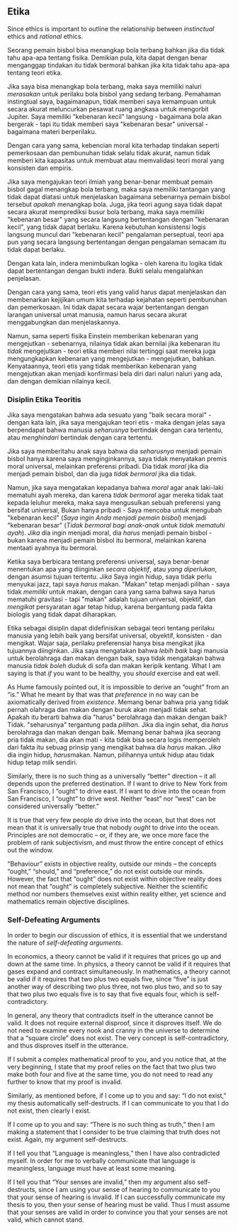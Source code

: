 ## Etika

Since ethics is important to outline the relationship between *instinctual* ethics and *rational* ethics.

Seorang pemain bisbol bisa menangkap bola terbang bahkan jika dia tidak tahu apa-apa tentang fisika. Demikian pula, kita dapat dengan benar menganggap tindakan itu tidak bermoral bahkan jika kita tidak tahu apa-apa tentang teori etika.

Jika saya bisa menangkap bola terbang, maka saya memiliki naluri *merasakan* untuk perilaku bola bisbol yang sedang terbang. Pemahaman instingtual saya, bagaimanapun, tidak memberi saya kemampuan untuk secara akurat meluncurkan pesawat ruang angkasa untuk mengorbit Jupiter. Saya memiliki "kebenaran kecil" langsung - bagaimana bola akan bergerak - tapi itu tidak memberi saya "kebenaran besar" universal - bagaimana materi berperilaku.

Dengan cara yang sama, kebencian moral kita terhadap tindakan seperti pemerkosaan dan pembunuhan tidak selalu tidak akurat, namun tidak memberi kita kapasitas untuk membuat atau memvalidasi teori moral yang konsisten dan empiris.

Jika saya mengajukan teori ilmiah yang benar-benar membuat pemain bisbol gagal menangkap bola terbang, maka saya memiliki tantangan yang tidak dapat diatasi untuk menjelaskan bagaimana sebenarnya pemain bisbol tersebut *apakah* menangkap bola. Juga, jika teori agung saya tidak dapat secara akurat memprediksi busur bola terbang, maka saya memiliki "kebenaran besar" yang secara langsung bertentangan dengan "kebenaran kecil", yang tidak dapat berlaku. Karena kebutuhan konsistensi logis langsung muncul dari "kebenaran kecil" pengalaman perseptual, teori apa pun yang secara langsung bertentangan dengan pengalaman semacam itu tidak dapat berlaku.

Dengan kata lain, indera menimbulkan logika - oleh karena itu logika tidak dapat bertentangan dengan bukti indera. Bukti selalu mengalahkan penjelasan.

Dengan cara yang sama, teori etis yang valid harus dapat menjelaskan dan membenarkan kejijikan umum kita terhadap kejahatan seperti pembunuhan dan pemerkosaan. Ini tidak dapat secara wajar bertentangan dengan larangan universal umat manusia, namun harus secara akurat menggabungkan dan menjelaskannya.

Namun, sama seperti fisika Einstein memberikan kebenaran yang mengejutkan - sebenarnya, nilainya tidak akan bernilai jika kebenaran itu *tidak* mengejutkan - teori etika memberi nilai tertinggi saat mereka juga mengungkapkan kebenaran yang mengejutkan - mengejutkan, bahkan. Kenyataannya, teori etis yang tidak memberikan kebenaran yang mengejutkan akan menjadi konfirmasi bela diri dari naluri naluri yang ada, dan dengan demikian nilainya kecil.

### Disiplin Etika Teoritis

Jika saya mengatakan bahwa ada sesuatu yang "baik secara moral" - dengan kata lain, jika saya mengajukan teori etis - maka dengan jelas saya berpendapat bahwa manusia *seharusnya* bertindak dengan cara tertentu, atau *menghindari* bertindak dengan cara tertentu.

Jika saya memberitahu anak saya bahwa dia *seharusnya* menjadi pemain bisbol hanya karena saya menginginkannya, saya tidak menyatakan premis moral universal, melainkan preferensi pribadi. Dia tidak *moral* jika dia menjadi pemain bisbol, dan dia juga *tidak bermoral* jika dia tidak.

Namun, jika saya mengatakan kepadanya bahwa *moral* agar anak laki-laki mematuhi ayah mereka, dan karena *tidak bermoral* agar mereka tidak taat kepada leluhur mereka, maka saya mengusulkan sebuah preferensi yang bersifat universal, Bukan hanya pribadi - Saya mencoba untuk mengubah "kebenaran kecil" (*Saya ingin Anda menjadi pemain bisbol*) menjadi "kebenaran besar" (*Tidak bermoral bagi anak-anak untuk tidak mematuhi ayah*). *Jika* dia ingin menjadi moral, dia *harus* menjadi pemain bisbol - bukan karena menjadi pemain bisbol itu bermoral, melainkan karena mentaati ayahnya itu bermoral.

Ketika saya berbicara tentang preferensi universal, saya benar-benar menentukan apa yang diinginkan *secara objektif*, atau *yang diperlukan*, dengan asumsi tujuan tertentu. *Jika* Saya ingin hidup, saya tidak perlu menyukai jazz, tapi saya *harus* makan. "Makan" tetap menjadi pilihan - saya tidak *memiliki* untuk makan, dengan cara yang sama bahwa saya harus mematuhi gravitasi - tapi "makan" adalah tujuan universal, objektif, dan *mengikat* persyaratan agar tetap hidup, karena bergantung pada fakta biologis yang tidak dapat diharapkan.

Etika sebagai disiplin dapat didefinisikan sebagai teori tentang perilaku manusia yang lebih baik yang bersifat universal, obyektif, konsisten - dan mengikat. Wajar saja, perilaku preferensial hanya bisa mengikat jika tujuannya diinginkan. Jika saya mengatakan bahwa *lebih baik* bagi manusia untuk berolahraga dan makan dengan baik, saya tidak mengatakan bahwa manusia *tidak boleh* duduk di sofa dan makan keripik kentang. What I am saying is that *if* you want to be healthy, you *should* exercise and eat well.

As Hume famously pointed out, it is impossible to derive an “ought” from an “is.” What he meant by that was that *preference* in no way can be axiomatically derived from *existence*. Memang benar bahwa pria yang tidak pernah olahraga dan makan dengan buruk akan menjadi tidak sehat. Apakah itu berarti bahwa dia "harus" berolahraga dan makan dengan baik? Tidak. "seharusnya" tergantung pada *pilihan*. Jika dia ingin sehat, dia *harus* berolahraga dan makan dengan baik. Memang benar bahwa jika seorang pria tidak makan, dia akan mati - kita tidak bisa secara logis memperoleh dari fakta itu sebuag prinsip yang mengikat bahwa dia *harus* makan. *Jika* dia ingin hidup, *harus*makan. Namun, pilihannya untuk hidup atau tidak hidup tetap milk sendiri.

Similarly, there is no such thing as a universally “better” direction – it all depends upon the preferred destination. If I want to drive to New York from San Francisco, I “ought” to drive east. If I want to drive into the ocean from San Francisco, I “ought” to drive west. Neither “east” nor “west” can be considered universally “better.”

It is true that very few people *do* drive into the ocean, but that does not mean that it is universally true that nobody *ought* to drive into the ocean. Principles are not democratic – or, if they are, we once more face the problem of rank subjectivism, and must throw the entire concept of ethics out the window.

“Behaviour” exists in objective reality, outside our minds – the concepts “ought,” “should,” and “preference,” do not exist outside our minds. However, the fact that “ought” does not exist within objective reality does not mean that “ought” is completely subjective. Neither the scientific method nor numbers themselves exist within reality either, yet science and mathematics remain objective disciplines.

### Self-Defeating Arguments

In order to begin our discussion of ethics, it is essential that we understand the nature of *self-defeating arguments*.

In economics, a theory cannot be valid if it requires that prices go up and down at the same time. In physics, a theory cannot be valid if it requires that gases expand and contract simultaneously. In mathematics, a theory cannot be valid if it requires that two plus two equals five, since “five” is just another way of describing two plus three, not two plus two, and so to say that two plus two equals five is to say that five equals four, which is self-contradictory.

In general, any theory that contradicts itself in the utterance cannot be valid. It does not require external disproof, since it disproves itself. We do not need to examine every nook and cranny in the universe to determine that a “square circle” does not exist. The very concept is self-contradictory, and thus disproves itself in the utterance.

If I submit a complex mathematical proof to you, and you notice that, at the very beginning, I state that my proof relies on the fact that two plus two make both four and five at the same time, you do not need to read any further to know that my proof is invalid.

Similarly, as mentioned before, if I come up to you and say: “I do not exist,” my thesis automatically self-destructs. If I can communicate to you that I do not exist, then clearly I exist.

If I come up to you and say: “There is no such thing as truth,” then I am making a statement that I consider to be true claiming that truth does not exist. Again, my argument self-destructs.

If I tell you that “Language is meaningless,” then I have also contradicted myself. In order for me to verbally communicate that language is meaningless, language must have at least some meaning.

If I tell you that “Your senses are invalid,” then my argument also self-destructs, since I am using your sense of hearing to communicate to you that your sense of hearing is invalid. If I can successfully communicate my thesis to you, then your sense of hearing must be valid. Thus I must assume that your senses are valid in order to convince you that your senses are not valid, which cannot stand.